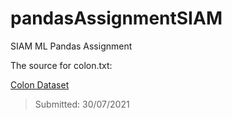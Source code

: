 # pandasAssignmentSIAM
SIAM ML Pandas Assignment

The source for colon.txt:

<a href="http://courses.washington.edu/b517/Datasets/colon.txt">Colon Dataset</a>

> Submitted: 30/07/2021
